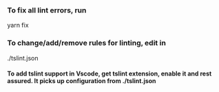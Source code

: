 ### To fix all lint errors, run

yarn fix

### To change/add/remove rules for linting, edit in

./tslint.json

#### To add tslint support in Vscode, get tslint extension, enable it and rest assured. It picks up configuration from ./tslint.json